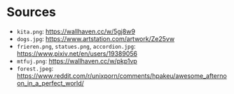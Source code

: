 # Sources

- `kita.png`: https://wallhaven.cc/w/5gj8w9
- `dogs.jpg`: https://www.artstation.com/artwork/Ze25vw
- `frieren.png`, `statues.png`, `accordion.jpg`: https://www.pixiv.net/en/users/19389056
- `mtfuj.png`: https://wallhaven.cc/w/pkp1vp
- `forest.jpeg`: https://www.reddit.com/r/unixporn/comments/hpakeu/awesome_afternoon_in_a_perfect_world/
